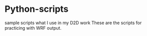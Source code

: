 # Python-scripts
sample scripts what I use in my D2D work
These are the scripts for practicing with WRF output. 

